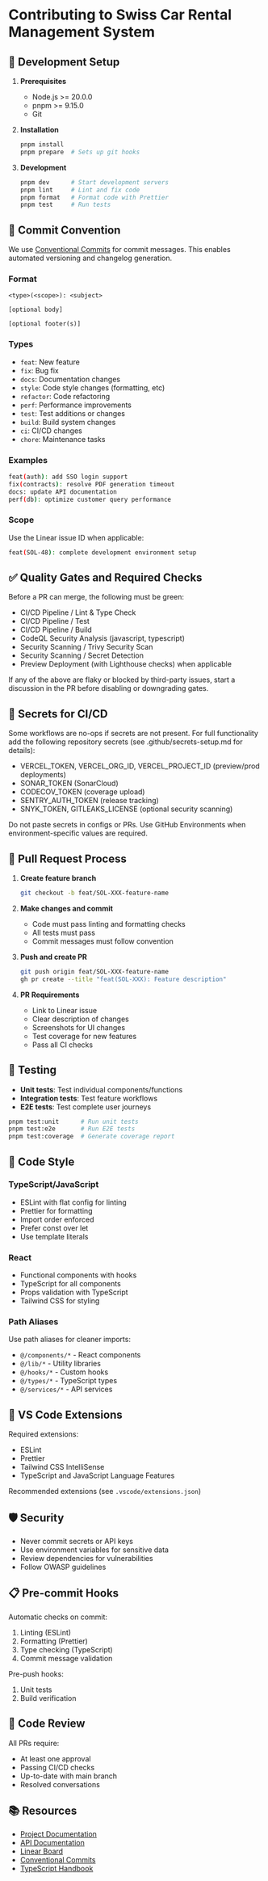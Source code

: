 # Contributing to Swiss Car Rental Management System

## 🎯 Development Setup

1. **Prerequisites**
   - Node.js >= 20.0.0
   - pnpm >= 9.15.0
   - Git

2. **Installation**

   ```bash
   pnpm install
   pnpm prepare  # Sets up git hooks
   ```

3. **Development**
   ```bash
   pnpm dev      # Start development servers
   pnpm lint     # Lint and fix code
   pnpm format   # Format code with Prettier
   pnpm test     # Run tests
   ```

## 📝 Commit Convention

We use [Conventional Commits](https://www.conventionalcommits.org/) for commit messages. This
enables automated versioning and changelog generation.

### Format

```
<type>(<scope>): <subject>

[optional body]

[optional footer(s)]
```

### Types

- `feat`: New feature
- `fix`: Bug fix
- `docs`: Documentation changes
- `style`: Code style changes (formatting, etc)
- `refactor`: Code refactoring
- `perf`: Performance improvements
- `test`: Test additions or changes
- `build`: Build system changes
- `ci`: CI/CD changes
- `chore`: Maintenance tasks

### Examples

```bash
feat(auth): add SSO login support
fix(contracts): resolve PDF generation timeout
docs: update API documentation
perf(db): optimize customer query performance
```

### Scope

Use the Linear issue ID when applicable:

```bash
feat(SOL-48): complete development environment setup
```

## ✅ Quality Gates and Required Checks

Before a PR can merge, the following must be green:

- CI/CD Pipeline / Lint & Type Check
- CI/CD Pipeline / Test
- CI/CD Pipeline / Build
- CodeQL Security Analysis (javascript, typescript)
- Security Scanning / Trivy Security Scan
- Security Scanning / Secret Detection
- Preview Deployment (with Lighthouse checks) when applicable

If any of the above are flaky or blocked by third-party issues, start a discussion in the PR before
disabling or downgrading gates.

## 🔐 Secrets for CI/CD

Some workflows are no-ops if secrets are not present. For full functionality add the following
repository secrets (see .github/secrets-setup.md for details):

- VERCEL_TOKEN, VERCEL_ORG_ID, VERCEL_PROJECT_ID (preview/prod deployments)
- SONAR_TOKEN (SonarCloud)
- CODECOV_TOKEN (coverage upload)
- SENTRY_AUTH_TOKEN (release tracking)
- SNYK_TOKEN, GITLEAKS_LICENSE (optional security scanning)

Do not paste secrets in configs or PRs. Use GitHub Environments when environment-specific values are
required.

## 🔄 Pull Request Process

1. **Create feature branch**

   ```bash
   git checkout -b feat/SOL-XXX-feature-name
   ```

2. **Make changes and commit**
   - Code must pass linting and formatting checks
   - All tests must pass
   - Commit messages must follow convention

3. **Push and create PR**

   ```bash
   git push origin feat/SOL-XXX-feature-name
   gh pr create --title "feat(SOL-XXX): Feature description"
   ```

4. **PR Requirements**
   - Link to Linear issue
   - Clear description of changes
   - Screenshots for UI changes
   - Test coverage for new features
   - Pass all CI checks

## 🧪 Testing

- **Unit tests**: Test individual components/functions
- **Integration tests**: Test feature workflows
- **E2E tests**: Test complete user journeys

```bash
pnpm test:unit      # Run unit tests
pnpm test:e2e       # Run E2E tests
pnpm test:coverage  # Generate coverage report
```

## 📏 Code Style

### TypeScript/JavaScript

- ESLint with flat config for linting
- Prettier for formatting
- Import order enforced
- Prefer const over let
- Use template literals

### React

- Functional components with hooks
- TypeScript for all components
- Props validation with TypeScript
- Tailwind CSS for styling

### Path Aliases

Use path aliases for cleaner imports:

- `@/components/*` - React components
- `@/lib/*` - Utility libraries
- `@/hooks/*` - Custom hooks
- `@/types/*` - TypeScript types
- `@/services/*` - API services

## 🚀 VS Code Extensions

Required extensions:

- ESLint
- Prettier
- Tailwind CSS IntelliSense
- TypeScript and JavaScript Language Features

Recommended extensions (see `.vscode/extensions.json`)

## 🛡️ Security

- Never commit secrets or API keys
- Use environment variables for sensitive data
- Review dependencies for vulnerabilities
- Follow OWASP guidelines

## 📋 Pre-commit Hooks

Automatic checks on commit:

1. Linting (ESLint)
2. Formatting (Prettier)
3. Type checking (TypeScript)
4. Commit message validation

Pre-push hooks:

1. Unit tests
2. Build verification

## 🤝 Code Review

All PRs require:

- At least one approval
- Passing CI/CD checks
- Up-to-date with main branch
- Resolved conversations

## 📚 Resources

- [Project Documentation](./README.md)
- [API Documentation](./docs/api)
- [Linear Board](https://linear.app/solombrino-solutions)
- [Conventional Commits](https://www.conventionalcommits.org/)
- [TypeScript Handbook](https://www.typescriptlang.org/docs/)
